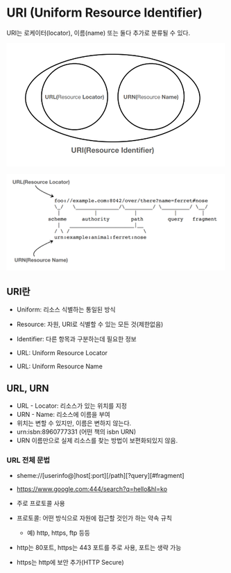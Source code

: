 # URI (Uniform Resource Identifier)

URI는 로케이터(locator), 이름(name) 또는 둘다 추가로 분류될 수 있다.

![ex_screenshot](./img/uri.png)

![ex_screenshot](./img/urlurn.png)

## URI란

-   Uniform: 리소스 식별하는 통일된 방식
-   Resource: 자원, URI로 식별할 수 있는 모든 것(제한없음)
-   Identifier: 다른 항목과 구분하는데 필요한 정보

-   URL: Uniform Resource Locator
-   URL: Uniform Resource Name

## URL, URN

-   URL - Locator: 리소스가 있는 위치를 지정
-   URN - Name: 리소스에 이름을 부여
-   위치는 변할 수 있지만, 이름은 변하지 않는다.
-   urn:isbn:8960777331 (어떤 책의 isbn URN)
-   URN 이름만으로 실제 리소스를 찾는 방법이 보편화되있지 않음.

### URL 전체 문법

-   sheme://[userinfo@]host[:port][/path][?query][#fragment]
-   https://www.google.com:444/search?q=hello&hl=ko

-   주로 프로토콜 사용
-   프로토콜: 어떤 방식으로 자원에 접근할 것인가 하는 약속 규칙
    -   예) http, https, ftp 등등
-   http는 80포트, https는 443 포트를 주로 사용, 포트는 생략 가능
-   https는 http에 보안 추가(HTTP Secure)
